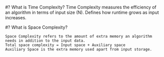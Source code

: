 #? What is Time Complexity?
	Time Complexity measures the efficiency of an algorithm in terms of input size (N).
	Defines how runtime grows as input increases.

#? What is Space Complexity?

	Space Complexity refers to the amount of extra memory an algorithm needs in addition to the input data.
	Total space complexity = Input space + Auxiliary space
	Auxiliary Space is the extra memory used apart from input storage.


